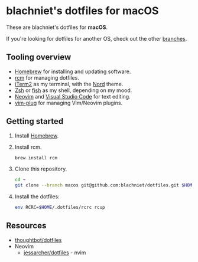 # blachniet's dotfiles for macOS

These are blachniet's dotfiles for **macOS**.

If you're looking for dotfiles for another OS, check out the other [branches](https://github.com/blachniet/dotfiles/branches).

## Tooling overview

- [Homebrew](https://brew.sh/) for installing and updating software.
- [rcm](https://thoughtbot.github.io/rcm/) for managing dotfiles.
- [iTerm2](https://iterm2.com/) as my terminal, with the [Nord](https://github.com/arcticicestudio/nord-iterm2) theme.
- [Zsh](https://www.zsh.org/) or [fish](https://fishshell.com/) as my shell, depending on my mood.
- [Neovim](https://neovim.io/) and [Visual Studio Code](https://code.visualstudio.com/) for text editing.
- [vim-plug](https://github.com/junegunn/vim-plug) for managing Vim/Neovim plugins.

## Getting started

1.  Install [Homebrew](https://brew.sh/).

1.  Install rcm.

    ```sh
    brew install rcm
    ```

1.  Clone this repository.

    ```bash
    cd ~
    git clone --branch macos git@github.com:blachniet/dotfiles.git $HOME/.dotfiles
    ```

1.  Install the dotfiles:

    ```bash
    env RCRC=$HOME/.dotfiles/rcrc rcup
    ```

## Resources

- [thoughtbot/dotfiles](https://github.com/thoughtbot/dotfiles)
- Neovim
    - [jessarcher/dotfiles](https://github.com/jessarcher/dotfiles) - nvim

